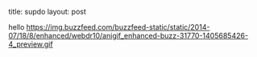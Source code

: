 title: supdo
layout: post


hello
https://img.buzzfeed.com/buzzfeed-static/static/2014-07/18/8/enhanced/webdr10/anigif_enhanced-buzz-31770-1405685426-4_preview.gif
